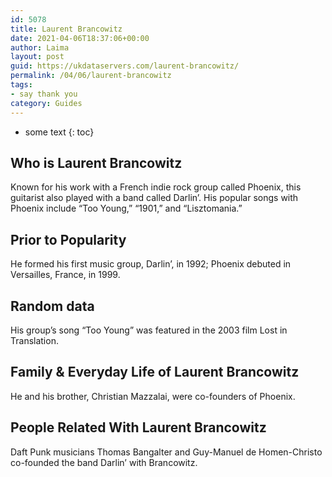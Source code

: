 ```yaml
---
id: 5078
title: Laurent Brancowitz
date: 2021-04-06T18:37:06+00:00
author: Laima
layout: post
guid: https://ukdataservers.com/laurent-brancowitz/
permalink: /04/06/laurent-brancowitz
tags:
- say thank you
category: Guides
---
```


* some text
{: toc}


## Who is Laurent Brancowitz
                  
                  
                  
Known for his work with a French indie rock group called Phoenix, this guitarist also played with a band called Darlin&#8217;. His popular songs with Phoenix include &#8220;Too Young,&#8221; &#8220;1901,&#8221; and &#8220;Lisztomania.&#8221;
                  
              
            
              
            
                
                
                
## Prior to Popularity
                  
                  
                  
He formed his first music group, Darlin&#8217;, in 1992; Phoenix debuted in Versailles, France, in 1999.
                  
              
            
              
            
                
                
                
## Random data
                  
                  
                  
His group&#8217;s song &#8220;Too Young&#8221; was featured in the 2003 film Lost in Translation.
                  
              
            
              
            
                
                
                
## Family & Everyday Life of Laurent Brancowitz
                  
                  
                  
He and his brother, Christian Mazzalai, were co-founders of Phoenix.
                  
              
            
              
            
                
                
                
## People Related With Laurent Brancowitz
                  
                  
                  
Daft Punk musicians Thomas Bangalter and Guy-Manuel de Homen-Christo co-founded the band Darlin&#8217; with Brancowitz. 
                  
              
            
              
            
                
              
            
              
              
            
            
              
            
          
          
          